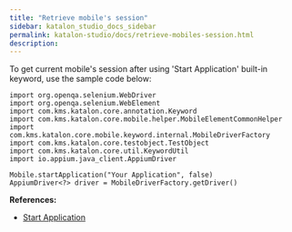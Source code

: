 ```yaml
---
title: "Retrieve mobile's session" 
sidebar: katalon_studio_docs_sidebar
permalink: katalon-studio/docs/retrieve-mobiles-session.html 
description: 
---
```

To get current mobile's session after using 'Start Application' built-in keyword, use the sample code below:

```
import org.openqa.selenium.WebDriver
import org.openqa.selenium.WebElement
import com.kms.katalon.core.annotation.Keyword
import com.kms.katalon.core.mobile.helper.MobileElementCommonHelper
import com.kms.katalon.core.mobile.keyword.internal.MobileDriverFactory
import com.kms.katalon.core.testobject.TestObject
import com.kms.katalon.core.util.KeywordUtil
import io.appium.java_client.AppiumDriver 

Mobile.startApplication("Your Application", false)
AppiumDriver<?> driver = MobileDriverFactory.getDriver()
```

**References:**

*   [Start Application](https://docs.katalon.com/display/KD/%5BMobile%5D+Start+Application)
